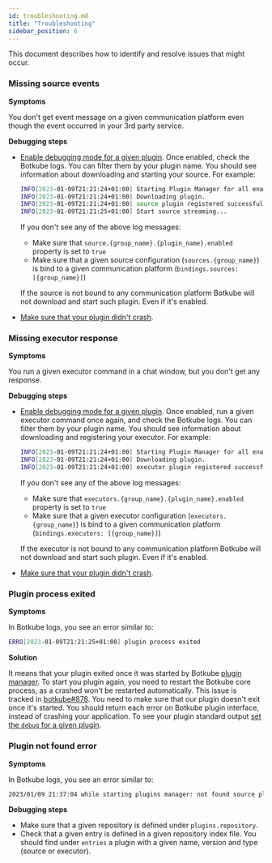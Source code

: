 ```yaml
---
id: troubleshooting.md
title: "Troubleshooting"
sidebar_position: 6
---
```


This document describes how to identify and resolve issues that might occur.

### Missing source events

**Symptoms**

You don't get event message on a given communication platform even though the event occurred in your 3rd party service.

**Debugging steps**

- [Enable debugging mode for a given plugin](debug.md).
  Once enabled, check the Botkube logs. You can filter them by your plugin name. You should see information about downloading and starting your source. For example:

  ```bash
  INFO[2023-01-09T21:21:24+01:00] Starting Plugin Manager for all enabled plugins  component="Plugin Manager" enabledSources=botkube/cm-watcher
  INFO[2023-01-09T21:21:24+01:00] Downloading plugin.                           binPath=/tmp/plugins/botkube/source_v0.13.0_cm-watcher component="Plugin Manager" url="http://host.k3d.internal:3000/static/source_cm-watcher_darwin_amd64"
  INFO[2023-01-09T21:21:24+01:00] source plugin registered successfully.        binPath=/tmp/plugins/botkube/source_v0.13.0_cm-watcher component="Plugin Manager" plugin=botkube/cm-watcher version=v0.13.0
  INFO[2023-01-09T21:21:25+01:00] Start source streaming...                     pluginName=botkube/cm-watcher sources="[plugin-based]"
  ```

  If you don't see any of the above log messages:

  - Make sure that `source.{group_name}.{plugin_name}.enabled` property is set to `true`
  - Make sure that a given source configuration (`sources.{group_name}`) is bind to a given communication platform (`bindings.sources: [{group_name}]`)

  If the source is not bound to any communication platform Botkube will not download and start such plugin. Even if it's enabled.

- [Make sure that your plugin didn't crash](#plugin-process-exited).

### Missing executor response

**Symptoms**

You run a given executor command in a chat window, but you don't get any response.

**Debugging steps**

- [Enable debugging mode for a given plugin](debug.md).
  Once enabled, run a given executor command once again, and check the Botkube logs. You can filter them by your plugin name. You should see information about downloading and registering your executor. For example:

  ```bash
  INFO[2023-01-09T21:21:24+01:00] Starting Plugin Manager for all enabled plugins  component="Plugin Manager" enabledExecutors=botkube/echo
  INFO[2023-01-09T21:21:24+01:00] Downloading plugin.                           binPath=/tmp/plugins/botkube/executor_v0.13.0_echo component="Plugin Manager" url="http://host.k3d.internal:3000/static/executor_echo_darwin_amd64"
  INFO[2023-01-09T21:21:24+01:00] executor plugin registered successfully.      binPath=/tmp/plugins/botkube/executor_v0.13.0_echo component="Plugin Manager" plugin=botkube/echo version=v0.13.0
  ```

  If you don't see any of the above log messages:

  - Make sure that `executors.{group_name}.{plugin_name}.enabled` property is set to `true`
  - Make sure that a given executor configuration (`executors.{group_name}`) is bind to a given communication platform (`bindings.executors: [{group_name}]`)

  If the executor is not bound to any communication platform Botkube will not download and start such plugin. Even if it's enabled.

- [Make sure that your plugin didn't crash](#plugin-process-exited).

### Plugin process exited

**Symptoms**

In Botkube logs, you see an error similar to:

```bash
ERRO[2023-01-09T21:21:25+01:00] plugin process exited                         error="exit status 1" path=/tmp/plugins/botkube/executor_v0.13.0_echo pid=71127 plugin=botkube/echo
```

**Solution**

It means that your plugin exited once it was started by Botkube [plugin manager](../architecture/index.md#plugin-manager). To start you plugin again, you need to restart the Botkube core process, as a crashed won't be restarted automatically. This issue is tracked in [botkube#878](https://github.com/kubeshop/botkube/issues/878). You need to make sure that our plugin doesn't exit once it's started. You should return each error on Botkube plugin interface, instead of crashing your application. To see your plugin standard output [set the `debug` for a given plugin](debug.md).

### Plugin not found error

**Symptoms**

In Botkube logs, you see an error similar to:

```bash
2023/01/09 21:37:04 while starting plugins manager: not found source plugin called "cm-test" in "botkube" repository
```

**Debugging steps**

- Make sure that a given repository is defined under `plugins.repository`.
- Check that a given entry is defined in a given repository index file. You should find under `entries` a plugin with a given name, version and type (source or executor).
